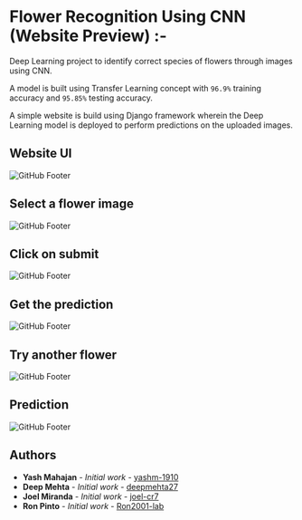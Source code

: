 # Flower Recognition Using CNN (Website Preview) :- 
Deep Learning project to identify correct species of flowers through images using CNN. 

A model is built using Transfer Learning concept with ```96.9%``` training accuracy and ```95.85%``` testing accuracy.

A simple website is build using Django framework wherein the Deep Learning model is deployed to perform predictions on the uploaded images.

## Website UI
![GitHub Footer](screenshots/1.png)

## Select a flower image
![GitHub Footer](screenshots/2.png)

## Click on submit
![GitHub Footer](screenshots/3.png)

## Get the prediction
![GitHub Footer](screenshots/4.png)

## Try another flower
![GitHub Footer](screenshots/5.png)

## Prediction
![GitHub Footer](screenshots/6.png)

## Authors

* **Yash Mahajan** - *Initial work* - [yashm-1910](https://github.com/yashm-1910)
* **Deep Mehta** - *Initial work* - [deepmehta27](https://github.com/deepmehta27)
* **Joel Miranda** - *Initial work* - [joel-cr7](https://github.com/joel-cr7)
* **Ron Pinto** - *Initial work* - [Ron2001-lab](https://github.com/Ron2001-lab)
